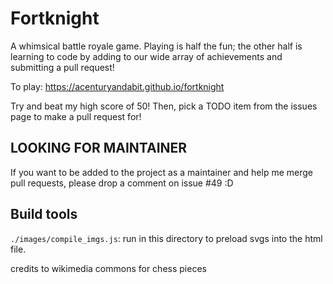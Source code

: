 # Fortknight

A whimsical battle royale game. Playing is half the fun; the other half is learning to code by adding to our wide array of achievements and submitting a pull request!

To play: https://acenturyandabit.github.io/fortknight

Try and beat my high score of 50! Then, pick a TODO item from the issues page to make a pull request for!

## LOOKING FOR MAINTAINER
If you want to be added to the project as a maintainer and help me merge pull requests, please drop a comment on issue #49 :D


## Build tools
`./images/compile_imgs.js`: run in this directory to preload svgs into the html file.

credits to wikimedia commons for chess pieces
